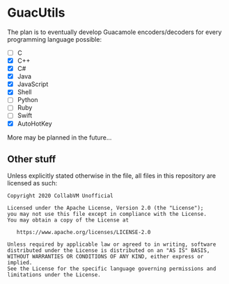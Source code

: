 # GuacUtils
The plan is to eventually develop Guacamole encoders/decoders for every programming language possible:
- [ ] C
- [x] C++
- [x] C#
- [x] Java
- [x] JavaScript
- [x] Shell
- [ ] Python
- [ ] Ruby
- [ ] Swift
- [x] AutoHotKey

More may be planned in the future...

## Other stuff

Unless explicitly stated otherwise in the file, all files in this repository are licensed as such:
```
Copyright 2020 CollabVM Unofficial

Licensed under the Apache License, Version 2.0 (the "License");
you may not use this file except in compliance with the License.
You may obtain a copy of the License at

   https://www.apache.org/licenses/LICENSE-2.0

Unless required by applicable law or agreed to in writing, software
distributed under the License is distributed on an "AS IS" BASIS,
WITHOUT WARRANTIES OR CONDITIONS OF ANY KIND, either express or implied.
See the License for the specific language governing permissions and
limitations under the License.
```
